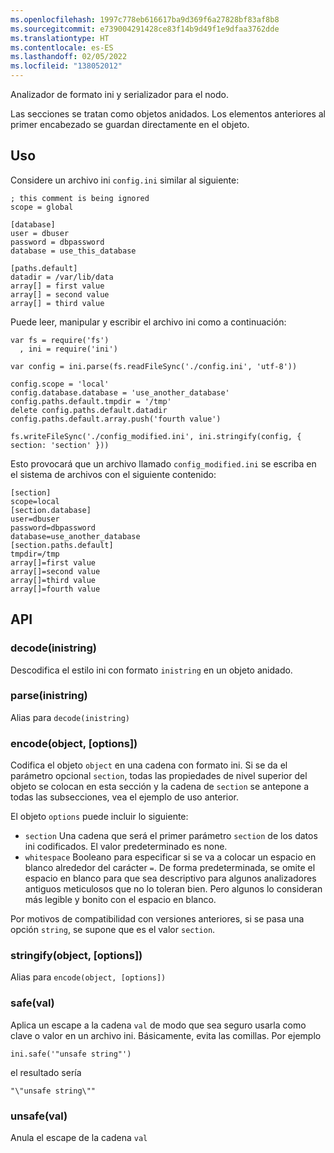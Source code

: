 ```yaml
---
ms.openlocfilehash: 1997c778eb616617ba9d369f6a27828bf83af8b8
ms.sourcegitcommit: e739004291428ce83f14b9d49f1e9dfaa3762dde
ms.translationtype: HT
ms.contentlocale: es-ES
ms.lasthandoff: 02/05/2022
ms.locfileid: "138052012"
---
```

Analizador de formato ini y serializador para el nodo.

Las secciones se tratan como objetos anidados.  Los elementos anteriores al primer encabezado se guardan directamente en el objeto.

## <a name="usage"></a>Uso

Considere un archivo ini `config.ini` similar al siguiente:

    ; this comment is being ignored
    scope = global

    [database]
    user = dbuser
    password = dbpassword
    database = use_this_database

    [paths.default]
    datadir = /var/lib/data
    array[] = first value
    array[] = second value
    array[] = third value

Puede leer, manipular y escribir el archivo ini como a continuación:

    var fs = require('fs')
      , ini = require('ini')

    var config = ini.parse(fs.readFileSync('./config.ini', 'utf-8'))

    config.scope = 'local'
    config.database.database = 'use_another_database'
    config.paths.default.tmpdir = '/tmp'
    delete config.paths.default.datadir
    config.paths.default.array.push('fourth value')

    fs.writeFileSync('./config_modified.ini', ini.stringify(config, { section: 'section' }))

Esto provocará que un archivo llamado `config_modified.ini` se escriba en el sistema de archivos con el siguiente contenido:

    [section]
    scope=local
    [section.database]
    user=dbuser
    password=dbpassword
    database=use_another_database
    [section.paths.default]
    tmpdir=/tmp
    array[]=first value
    array[]=second value
    array[]=third value
    array[]=fourth value


## <a name="api"></a>API

### <a name="decodeinistring"></a>decode(inistring)

Descodifica el estilo ini con formato `inistring` en un objeto anidado.

### <a name="parseinistring"></a>parse(inistring)

Alias para `decode(inistring)`

### <a name="encodeobject-options"></a>encode(object, [options])

Codifica el objeto `object` en una cadena con formato ini. Si se da el parámetro opcional `section`, todas las propiedades de nivel superior del objeto se colocan en esta sección y la cadena de `section` se antepone a todas las subsecciones, vea el ejemplo de uso anterior.

El objeto `options` puede incluir lo siguiente:

* `section` Una cadena que será el primer parámetro `section` de los datos ini codificados.  El valor predeterminado es none.
* `whitespace` Booleano para especificar si se va a colocar un espacio en blanco alrededor del carácter `=`.  De forma predeterminada, se omite el espacio en blanco para que sea descriptivo para algunos analizadores antiguos meticulosos que no lo toleran bien.  Pero algunos lo consideran más legible y bonito con el espacio en blanco.

Por motivos de compatibilidad con versiones anteriores, si se pasa una opción `string`, se supone que es el valor `section`.

### <a name="stringifyobject-options"></a>stringify(object, [options])

Alias para `encode(object, [options])`

### <a name="safeval"></a>safe(val)

Aplica un escape a la cadena `val` de modo que sea seguro usarla como clave o valor en un archivo ini. Básicamente, evita las comillas. Por ejemplo

    ini.safe('"unsafe string"')

el resultado sería

    "\"unsafe string\""

### <a name="unsafeval"></a>unsafe(val)

Anula el escape de la cadena `val`
